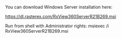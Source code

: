 You can download Windows Server installation here:<P>
<a href="https://dl.rasterex.com/RxView360ServerR21B269.msi">https://dl.rasterex.com/RxView360ServerR21B269.msi</A>

<P>
Run from shell with Administrator rights:
msiexec /i RxView360ServerR21B269.msi
</P>
